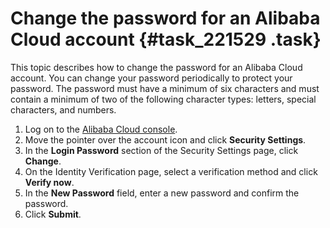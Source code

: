 # Change the password for an Alibaba Cloud account {#task_221529 .task}

This topic describes how to change the password for an Alibaba Cloud account. You can change your password periodically to protect your password. The password must have a minimum of six characters and must contain a minimum of two of the following character types: letters, special characters, and numbers.

1.   Log on to the [Alibaba Cloud console](https://partners-intl.console.aliyun.com/#/ram). 
2.   Move the pointer over the account icon and click **Security Settings**. 
3.   In the **Login Password** section of the Security Settings page, click **Change**. 
4.   On the Identity Verification page, select a verification method and click **Verify now**. 
5.   In the **New Password** field, enter a new password and confirm the password. 
6.   Click **Submit**. 


